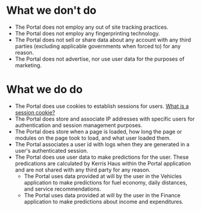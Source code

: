 # What we don't do
- The Portal does not employ any out of site tracking practices.
- The Portal does not employ any fingerprinting technology.
- The Portal does not sell or share data about any account with any third parties (excluding applicable governments when forced to) for any reason.
- The Portal does not advertise, nor use user data for the purposes of marketing.

# What we do do
- The Portal does use cookies to establish sessions for users. [What is a session cookie?](https://www.techopedia.com/definition/4910/session-cookie)
- The Portal does store and associate IP addresses with specific users for authentication and session management purposes.
- The Portal does store when a page is loaded, how long the page or modules on the page took to load, and what user loaded them.
- The Portal associates a user id with logs when they are generated in a user's authenticated session.
- The Portal does use user data to make predictions for the user. These predications are calculated by Kerris Haus within the Portal application and are not shared with any third party for any reason.
  - The Portal uses data provided at will by the user in the Vehicles application to make predictions for fuel economy, daily distances, and service recommendations.
  - The Portal uses data provided at will by the user in the Finance application to make predictions about income and expenditures.
